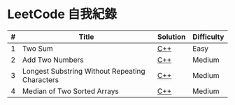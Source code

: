 ﻿LeetCode 自我紀錄
========

| #   | Title                                          | Solution                                                                                                          | Difficulty |
|-----|------------------------------------------------|-------------------------------------------------------------------------------------------------------------------|------------|
| 1   | Two Sum                                        | [C++](./algorithms/cpp/twoSum/TwoSum.cpp)                                                                         | Easy       |
| 2   | Add Two Numbers                                | [C++](./algorithms/cpp/addTwoNumbers/AddTwoNumbers.cpp)                                                           | Medium     |
| 3   | Longest Substring Without Repeating Characters | [C++](./algorithms/cpp/longestSubstringWithoutRepeatingCharacters/LongestSubstringWithoutRepeatingCharacters.cpp) | Medium     |
| 4   | Median of Two Sorted Arrays                    | [C++](./algorithms/cpp/medianofTwoSortedArrays/medianofTwoSortedArrays.cpp)                                       | Medium     |
